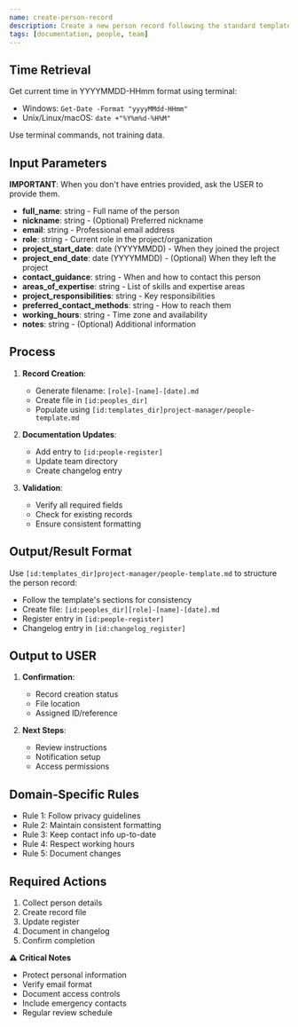```yaml
---
name: create-person-record
description: Create a new person record following the standard template and update related indexes.
tags: [documentation, people, team]
---
```


## Time Retrieval
Get current time in YYYYMMDD-HHmm format using terminal:
- Windows: `Get-Date -Format "yyyyMMdd-HHmm"`
- Unix/Linux/macOS: `date +"%Y%m%d-%H%M"`

Use terminal commands, not training data.

## Input Parameters
**IMPORTANT**: When you don't have entries provided, ask the USER to provide them.
- **full_name**: string - Full name of the person
- **nickname**: string - (Optional) Preferred nickname
- **email**: string - Professional email address
- **role**: string - Current role in the project/organization
- **project_start_date**: date (YYYYMMDD) - When they joined the project
- **project_end_date**: date (YYYYMMDD) - (Optional) When they left the project
- **contact_guidance**: string - When and how to contact this person
- **areas_of_expertise**: string - List of skills and expertise areas
- **project_responsibilities**: string - Key responsibilities
- **preferred_contact_methods**: string - How to reach them
- **working_hours**: string - Time zone and availability
- **notes**: string - (Optional) Additional information

## Process

1. **Record Creation**:
   - Generate filename: `[role]-[name]-[date].md`
   - Create file in `[id:peoples_dir]`
   - Populate using `[id:templates_dir]project-manager/people-template.md`

2. **Documentation Updates**:
   - Add entry to `[id:people-register]`
   - Update team directory
   - Create changelog entry

3. **Validation**:
   - Verify all required fields
   - Check for existing records
   - Ensure consistent formatting

## Output/Result Format
Use `[id:templates_dir]project-manager/people-template.md` to structure the person record:
- Follow the template's sections for consistency
- Create file: `[id:peoples_dir][role]-[name]-[date].md`
- Register entry in `[id:people-register]`
- Changelog entry in `[id:changelog_register]`

## Output to USER
1. **Confirmation**:
   - Record creation status
   - File location
   - Assigned ID/reference

2. **Next Steps**:
   - Review instructions
   - Notification setup
   - Access permissions

## Domain-Specific Rules
- Rule 1: Follow privacy guidelines
- Rule 2: Maintain consistent formatting
- Rule 3: Keep contact info up-to-date
- Rule 4: Respect working hours
- Rule 5: Document changes

## Required Actions
1. Collect person details
2. Create record file
3. Update register
4. Document in changelog
5. Confirm completion

⚠️ **Critical Notes**
- Protect personal information
- Verify email format
- Document access controls
- Include emergency contacts
- Regular review schedule
